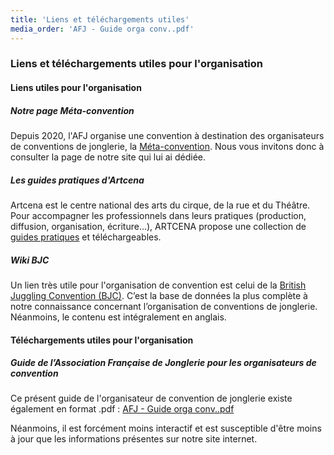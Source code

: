 ```yaml
---
title: 'Liens et téléchargements utiles'
media_order: 'AFJ - Guide orga conv..pdf'
---
```


### Liens et téléchargements utiles pour l'organisation

#### Liens utiles pour l'organisation

##### Notre page Méta-convention

Depuis 2020, l'AFJ organise une convention à destination des organisateurs de conventions de jonglerie, la [Méta-convention](/meta-convention). Nous vous invitons donc à consulter la page de notre site qui lui ai dédiée.

##### Les guides pratiques d'Artcena

Artcena est le centre national des arts du cirque, de la rue et du Théâtre. Pour accompagner les professionnels dans leurs pratiques (production, diffusion, organisation, écriture…), ARTCENA propose une collection de [guides pratiques](https://www.artcena.fr/publications/guides-pratiques?target=_blank) et téléchargeables. 

##### Wiki BJC

Un lien très utile pour l'organisation de convention est celui de la [British Juggling Convention (BJC)](http://thebritishjugglingconvention.co.uk/wiki/index.php?title=British_Juggling_Convention_Wiki?target=_blank). C’est la base de données la plus complète à notre connaissance concernant l’organisation de conventions de jonglerie. Néanmoins, le contenu est intégralement en anglais.

#### Téléchargements utiles pour l'organisation

##### Guide de l’Association Française de Jonglerie pour les organisateurs de convention

Ce présent guide de l'organisateur de convention de jonglerie existe également en format .pdf : [AFJ - Guide orga conv..pdf](AFJ%20-%20Guide%20orga%20conv..pdf?target=_blank)

Néanmoins, il est forcément moins interactif et est susceptible d'être moins à jour que les informations présentes sur notre site internet.